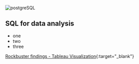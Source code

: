 ![postgreSQL](https://github.com/jjhanchi/moviesDB/assets/142347450/ea0bd7b9-551b-4fb7-a399-fd3baf8aa31c)
## SQL for data analysis
* one
* two
* three

[Rockbuster findings - Tableau Visualization](https://public.tableau.com/app/profile/jose.hanchi/viz/RockbusterDBSQLAnalysis/RockbusterDB){:target="_blank"}
